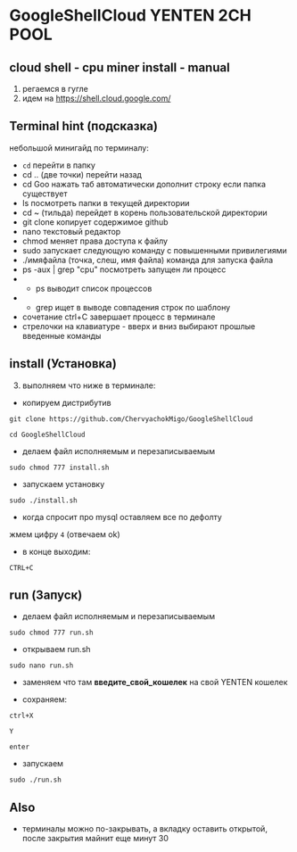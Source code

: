 # GoogleShellCloud YENTEN 2CH POOL
## cloud shell - cpu miner install - manual

1. регаемся в гугле
2. идем на https://shell.cloud.google.com/


## Terminal hint (подсказка)

небольшой минигайд по терминалу:

* ```cd```	перейти в папку
* cd .. 	(две точки) перейти назад
* cd Goo нажать таб 	автоматически дополнит строку если папка существует
* ls 	посмотреть папки в текущей директории
* cd ~	(тильда) перейдет в корень пользовательской директории
* git clone	копирует содержимое github
* nano	текстовый редактор
* chmod	меняет права доступа к файлу
* sudo	запускает следующую команду с повышенными привилегиями
* ./имяфайла	(точка, слеш, имя файла) команда для запуска файла
* ps -aux | grep "cpu"	посмотреть запущен ли процесс
* * ps	выводит список процессов
* * grep	ищет в выводе совпадения строк по шаблону
* сочетание ctrl+C завершает процесс в терминале
* стрелочки на клавиатуре - вверх и вниз 	выбирают прошлые введенные команды

## install (Установка)
3. выполняем что ниже в терминале:
* копируем дистрибутив

```git clone https://github.com/ChervyachokMigo/GoogleShellCloud```

```cd GoogleShellCloud```

* делаем файл исполняемым и перезаписываемым

```sudo chmod 777 install.sh```

* запускаем установку

```sudo ./install.sh```

* когда спросит про mysql оставляем все по дефолту

жмем цифру ```4```	(отвечаем ok)

* в конце выходим:

```CTRL+C```

## run (Запуск)
* делаем файл исполняемым и перезаписываемым

```sudo chmod 777 run.sh```

* открываем run.sh

```sudo nano run.sh```

* заменяем что там **введите_свой_кошелек** на свой YENTEN кошелек

* сохраняем:

```ctrl+X```

```Y```

```enter```

* запускаем 

```sudo ./run.sh```


## Also
* терминалы можно по-закрывать, а вкладку оставить открытой, после закрытия майнит еще минут 30
